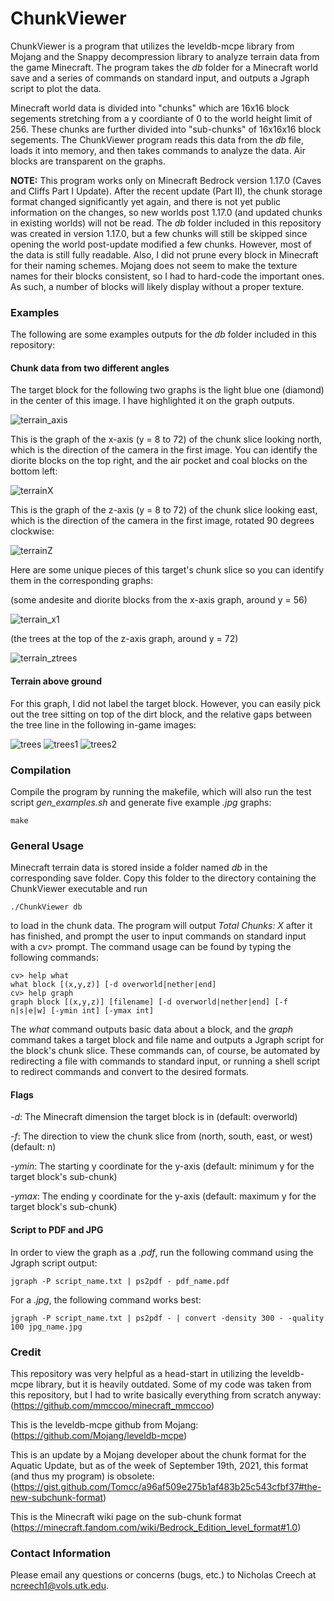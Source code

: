 # ChunkViewer

ChunkViewer is a program that utilizes the leveldb-mcpe library from Mojang and the Snappy decompression library to analyze terrain data from the game Minecraft. The program takes the *db* folder for a Minecraft world save and a series of commands on standard input, and outputs a Jgraph script to plot the data. 

Minecraft world data is divided into "chunks" which are 16x16 block segements stretching from a y coordiante of 0 to the world height limit of 256. These chunks are further divided into "sub-chunks" of 16x16x16 block segements. The ChunkViewer program reads this data from the *db* file, loads it into memory, and then takes commands to analyze the data. Air blocks are transparent on the graphs.

**NOTE:** This program works only on Minecraft Bedrock version 1.17.0 (Caves and Cliffs Part I Update). After the recent update (Part II), the chunk storage format changed significantly yet again, and there is not yet public information on the changes, so new worlds post 1.17.0 (and updated chunks in existing worlds) will not be read. The *db* folder included in this repository was created in version 1.17.0, but a few chunks will still be skipped since opening the world post-update modified a few chunks. However, most of the data is still fully readable. Also, I did not prune every block in Minecraft for their naming schemes. Mojang does not seem to make the texture names for their blocks consistent, so I had to hard-code the important ones. As such, a number of blocks will likely display without a proper texture.

### Examples
The following are some examples outputs for the *db* folder included in this repository:

#### Chunk data from two different angles
The target block for the following two graphs is the light blue one (diamond) in the center of this image. I have highlighted it on the graph outputs.

![terrain_axis](https://user-images.githubusercontent.com/59804295/134987262-ba60927e-2157-428b-9d90-33340dc78be8.png)

This is the graph of the x-axis (y = 8 to 72) of the chunk slice looking north, which is the direction of the camera in the first image. You can identify the diorite blocks on the top right, and the air pocket and coal blocks on the bottom left:

![terrainX](https://user-images.githubusercontent.com/59804295/134988408-4b0e8286-97ae-4941-ac0e-bc8d5250aebe.jpg)

This is the graph of the z-axis (y = 8 to 72) of the chunk slice looking east, which is the direction of the camera in the first image, rotated 90 degrees clockwise:

![terrainZ](https://user-images.githubusercontent.com/59804295/134988413-f20ca069-591d-4ea5-aa46-3db3734ea1d9.jpg)

Here are some unique pieces of this target's chunk slice so you can identify them in the corresponding graphs:

(some andesite and diorite blocks from the x-axis graph, around y = 56)

![terrain_x1](https://user-images.githubusercontent.com/59804295/134987562-cd1a1d2b-977f-41fb-aac2-65dfbcbabfe5.png)

(the trees at the top of the z-axis graph, around y = 72)

![terrain_ztrees](https://user-images.githubusercontent.com/59804295/134989454-aa57e75f-c567-4faf-9785-9fe7345f42c0.png)


#### Terrain above ground
For this graph, I did not label the target block. However, you can easily pick out the tree sitting on top of the dirt block, and the relative gaps between the tree line in the following in-game images:

![trees](https://user-images.githubusercontent.com/59804295/134991323-c1b00fda-8b6c-44e9-82bc-c6a5939c2fb0.jpg)
![trees1](https://user-images.githubusercontent.com/59804295/134987337-fb6ceb2a-736a-4de7-b29d-3c935666e220.png)
![trees2](https://user-images.githubusercontent.com/59804295/134987345-dea48813-1d51-4ab3-a1fc-6f7ecf355112.png)


### Compilation
Compile the program by running the makefile, which will also run the test script *gen_examples.sh* and generate five example *.jpg* graphs:
```
make
```

### General Usage
Minecraft terrain data is stored inside a folder named *db* in the corresponding save folder. Copy this folder to the directory containing the ChunkViewer executable and run
```
./ChunkViewer db
```
to load in the chunk data. The program will output *Total Chunks: X* after it has finished, and prompt the user to input commands on standard input with a *cv>* prompt.
The command usage can be found by typing the following commands:
```
cv> help what
what block [(x,y,z)] [-d overworld|nether|end]
cv> help graph
graph block [(x,y,z)] [filename] [-d overworld|nether|end] [-f n|s|e|w] [-ymin int] [-ymax int] 
```
The *what* command outputs basic data about a block, and the *graph* command takes a target block and file name and outputs a Jgraph script for the block's chunk slice. These commands can, of course, be automated by redirecting a file with commands to standard input, or running a shell script to redirect commands and convert to the desired formats.

#### Flags
*-d*: The Minecraft dimension the target block is in (default: overworld)

*-f*: The direction to view the chunk slice from (north, south, east, or west) (default: n)

*-ymin*: The starting y coordinate for the y-axis (default: minimum y for the target block's sub-chunk)

*-ymax*: The ending y coordinate for the y-axis (default: maximum y for the target block's sub-chunk)


#### Script to PDF and JPG
In order to view the graph as a *.pdf*, run the following command using the Jgraph script output:
```
jgraph -P script_name.txt | ps2pdf - pdf_name.pdf
```
For a *.jpg*, the following command works best:
```
jgraph -P script_name.txt | ps2pdf - | convert -density 300 - -quality 100 jpg_name.jpg
```

### Credit
This repository was very helpful as a head-start in utilizing the leveldb-mcpe library, but it is heavily outdated. Some of my code was taken from this repository, but I had to write basically everything from scratch anyway: (https://github.com/mmccoo/minecraft_mmccoo)

This is the leveldb-mcpe github from Mojang: (https://github.com/Mojang/leveldb-mcpe)

This is an update by a Mojang developer about the chunk format for the Aquatic Update, but as of the week of September 19th, 2021, this format (and thus my program) is obsolete: (https://gist.github.com/Tomcc/a96af509e275b1af483b25c543cfbf37#the-new-subchunk-format)

This is the Minecraft wiki page on the sub-chunk format (https://minecraft.fandom.com/wiki/Bedrock_Edition_level_format#1.0)

### Contact Information
Please email any questions or concerns (bugs, etc.) to Nicholas Creech at ncreech1@vols.utk.edu.
